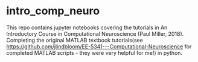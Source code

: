 # intro_comp_neuro
This repo contains jupyter notebooks covering the tutorials in An Introductory Course in Computational Neuroscience (Paul Miller, 2018).
Completing the original MATLAB textbook tutorials(see https://github.com/jlindbloom/EE-5341---Computational-Neuroscience for completed
MATLAB scripts - they were very helpful for me!) in python.
